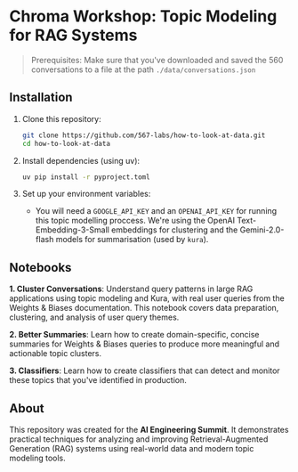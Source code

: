 # Chroma Workshop: Topic Modeling for RAG Systems

> Prerequisites: Make sure that you've downloaded and saved the 560 conversations to a file at the path `./data/conversations.json`

## Installation

1. Clone this repository:

   ```bash
   git clone https://github.com/567-labs/how-to-look-at-data.git
   cd how-to-look-at-data
   ```

2. Install dependencies (using uv):

   ```bash
   uv pip install -r pyproject.toml
   ```

3. Set up your environment variables:
   - You will need a `GOOGLE_API_KEY` and an `OPENAI_API_KEY` for running this topic modelling proccess. We're using the OpenAI Text-Embedding-3-Small embeddings for clustering and the Gemini-2.0-flash models for summarisation (used by `kura`).

## Notebooks

**1. Cluster Conversations**: Understand query patterns in large RAG applications using topic modeling and Kura, with real user queries from the Weights & Biases documentation. This notebook covers data preparation, clustering, and analysis of user query themes.

**2. Better Summaries**: Learn how to create domain-specific, concise summaries for Weights & Biases queries to produce more meaningful and actionable topic clusters.

**3. Classifiers**: Learn how to create classifiers that can detect and monitor these topics that you've identified in production.

## About

This repository was created for the **AI Engineering Summit**. It demonstrates practical techniques for analyzing and improving Retrieval-Augmented Generation (RAG) systems using real-world data and modern topic modeling tools.
